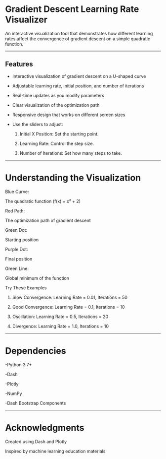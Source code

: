 # Gradient Descent Learning Rate Visualizer

An interactive visualization tool that demonstrates how different learning rates affect the convergence of gradient descent on a simple quadratic function.

---
## Features

- Interactive visualization of gradient descent on a U-shaped curve
  
- Adjustable learning rate, initial position, and number of iterations
  
- Real-time updates as you modify parameters
  
- Clear visualization of the optimization path
  
- Responsive design that works on different screen sizes

- Use the sliders to adjust:

  1. Initial X Position: Set the starting point.

  2. Learning Rate: Control the step size.

  3. Number of Iterations: Set how many steps to take.

---

# Understanding the Visualization

Blue Curve: 

  The quadratic function (f(x) = x² + 2)

Red Path: 

  The optimization path of gradient descent

Green Dot: 

  Starting position

Purple Dot: 

  Final position

Green Line: 

  Global minimum of the function

Try These Examples

  1. Slow Convergence: Learning Rate = 0.01, Iterations = 50 

  2. Good Convergence: Learning Rate = 0.1, Iterations = 10

  3. Oscillation: Learning Rate = 0.5, Iterations = 20

  4. Divergence: Learning Rate = 1.0, Iterations = 10

---
# Dependencies

-Python 3.7+

-Dash

-Plotly

-NumPy

-Dash Bootstrap Components

---
# Acknowledgments

Created using Dash and Plotly

Inspired by machine learning education materials
